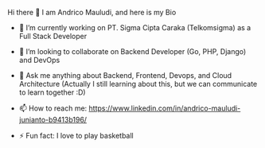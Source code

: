 Hi there 👋
I am Andrico Mauludi, and here is my Bio

- 🔭 I’m currently working on PT. Sigma Cipta Caraka (Telkomsigma) as a Full Stack Developer
- 👯 I’m looking to collaborate on Backend Developer (Go, PHP, Django) and DevOps
- 💬 Ask me anything about Backend, Frontend, Devops, and Cloud Architecture (Actually I still learning about this, but we can communicate to learn together :D)
- 📫 How to reach me: 
https://www.linkedin.com/in/andrico-mauludi-junianto-b9413b196/

- ⚡ Fun fact: I love to play basketball

